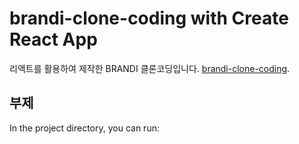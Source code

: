 # brandi-clone-coding with Create React App

리액트를 활용하여 제작한 BRANDI 클론코딩입니다. [brandi-clone-coding](https://hyungook.github.io/brandi-clone-coding/).

## 부제

In the project directory, you can run:
